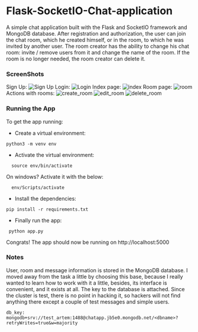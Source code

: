 Flask-SocketIO-Chat-application
===================
A simple chat application built with the Flask and SocketIO framework and MongoDB database.
After registration and authorization, the user can join the chat room, which he created himself, or in the room, to which he was invited by another user. The room creator has the ability to change his chat room: invite / remove users from it and change the name of the room. If the room is no longer needed, the room creator can delete it.
### ScreenShots
Sign Up:
![Sign Up](https://i.ibb.co/HYXFsqD/signup.png)
Login:
![Login](https://i.ibb.co/7gTnhYc/login.png)
Index page:
![index](https://i.ibb.co/DPBY9dN/index.png)
Room page:
![room](https://i.ibb.co/PCFyrGx/room.png)
Actions with rooms:
![create_room](https://i.ibb.co/gRg96XZ/create.png)
![edit_room](https://i.ibb.co/qN3XfpB/edit.png)
![delete_room](https://i.ibb.co/ggw4G6f/delete.png)
### Running the App

To get the app running:
 - Create a virtual environment:
 ```
 python3 -m venv env
 ```
 - Activate the virtual environment:
 ```
   source env/bin/activate
 ```
 On windows? Activate it with the below:
 ```
   env/Scripts/activate
 ```
 - Install the dependencies:
 ```
 pip install -r requirements.txt
 ```
 - Finally run the app:
 ```
  python app.py
 ```
 Congrats! The app should now be running on http://localhost:5000
 ### Notes
 User, room and message information is stored in the MongoDB database. I moved away from the task a little by choosing this base, because I really wanted to learn how to work with it a little, besides, its interface is convenient, and it exists at all. The key to the database is attached. Since the cluster is test, there is no point in hacking it, so hackers will not find anything there except a couple of test messages and simple users.
```
db_key: mongodb+srv://test_artem:1488@chatapp.jb5e0.mongodb.net/<dbname>?retryWrites=true&w=majority
```
